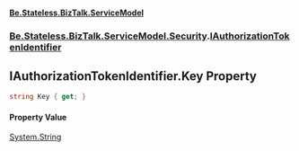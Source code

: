 #### [Be.Stateless.BizTalk.ServiceModel](README.md 'README')
### [Be.Stateless.BizTalk.ServiceModel.Security](Be.Stateless.BizTalk.ServiceModel.Security.md 'Be.Stateless.BizTalk.ServiceModel.Security').[IAuthorizationTokenIdentifier](IAuthorizationTokenIdentifier.md 'Be.Stateless.BizTalk.ServiceModel.Security.IAuthorizationTokenIdentifier')

## IAuthorizationTokenIdentifier.Key Property

```csharp
string Key { get; }
```

#### Property Value
[System.String](https://docs.microsoft.com/en-us/dotnet/api/System.String 'System.String')